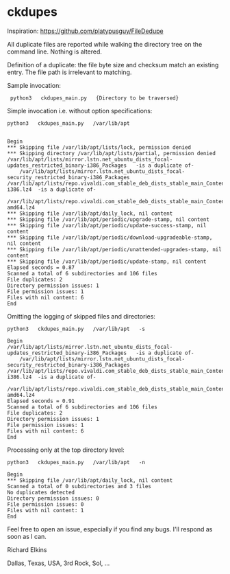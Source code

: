 # ckdupes

Inspiration: https://github.com/platypusguy/FileDedupe

All duplicate files are reported while walking the directory tree on the command line.  Nothing is altered.

Definition of a duplicate: the file byte size and checksum match an existing entry.  The file path is irrelevant to matching.

Sample invocation:

     python3   ckdupes_main.py   {Directory to be traversed}

Simple invocation i.e. without option specifications:

```
python3   ckdupes_main.py   /var/lib/apt


Begin
*** Skipping file /var/lib/apt/lists/lock, permission denied
*** Skipping directory /var/lib/apt/lists/partial, permission denied
/var/lib/apt/lists/mirror.lstn.net_ubuntu_dists_focal-updates_restricted_binary-i386_Packages	-is a duplicate of-
	/var/lib/apt/lists/mirror.lstn.net_ubuntu_dists_focal-security_restricted_binary-i386_Packages
/var/lib/apt/lists/repo.vivaldi.com_stable_deb_dists_stable_main_Contents-i386.lz4	-is a duplicate of-
	/var/lib/apt/lists/repo.vivaldi.com_stable_deb_dists_stable_main_Contents-amd64.lz4
*** Skipping file /var/lib/apt/daily_lock, nil content
*** Skipping file /var/lib/apt/periodic/upgrade-stamp, nil content
*** Skipping file /var/lib/apt/periodic/update-success-stamp, nil content
*** Skipping file /var/lib/apt/periodic/download-upgradeable-stamp, nil content
*** Skipping file /var/lib/apt/periodic/unattended-upgrades-stamp, nil content
*** Skipping file /var/lib/apt/periodic/update-stamp, nil content
Elapsed seconds = 0.87
Scanned a total of 6 subdirectories and 106 files
File duplicates: 2
Directory permission issues: 1
File permission issues: 1
Files with nil content: 6
End
```

Omitting the logging of skipped files and directories:

```
python3   ckdupes_main.py   /var/lib/apt   -s

Begin
/var/lib/apt/lists/mirror.lstn.net_ubuntu_dists_focal-updates_restricted_binary-i386_Packages	-is a duplicate of-
	/var/lib/apt/lists/mirror.lstn.net_ubuntu_dists_focal-security_restricted_binary-i386_Packages
/var/lib/apt/lists/repo.vivaldi.com_stable_deb_dists_stable_main_Contents-i386.lz4	-is a duplicate of-
	/var/lib/apt/lists/repo.vivaldi.com_stable_deb_dists_stable_main_Contents-amd64.lz4
Elapsed seconds = 0.91
Scanned a total of 6 subdirectories and 106 files
File duplicates: 2
Directory permission issues: 1
File permission issues: 1
Files with nil content: 6
End
```


Processing only at the top directory level:

```
python3   ckdupes_main.py   /var/lib/apt   -n

Begin
*** Skipping file /var/lib/apt/daily_lock, nil content
Scanned a total of 0 subdirectories and 3 files
No duplicates detected
Directory permission issues: 0
File permission issues: 0
Files with nil content: 1
End
```

Feel free to open an issue, especially if you find any bugs. I'll respond as soon as I can.

Richard Elkins

Dallas, Texas, USA, 3rd Rock, Sol, ...

